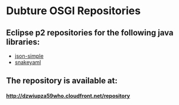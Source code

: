 Dubture OSGI Repositories
=========================

## Eclipse p2 repositories for the following java libraries:

- [json-simple](https://code.google.com/p/json-simple/)
- [snakeyaml](https://code.google.com/p/snakeyaml/)


## The repository is available at:

#### http://dzwiupza59who.cloudfront.net/repository
